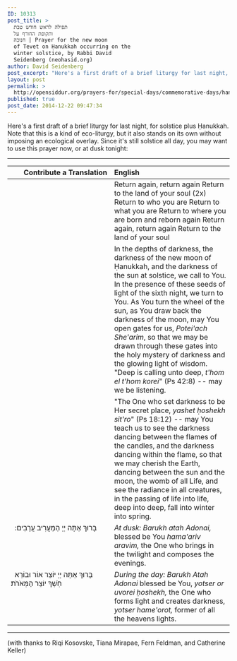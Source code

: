 ```yaml
---
ID: 10313
post_title: >
  תפילה לראש חודש טבת
  ותקופת החורף על
  חנוכּה | Prayer for the new moon
  of Tevet on Ḥanukkah occurring on the
  winter solstice, by Rabbi David
  Seidenberg (neohasid.org)
author: David Seidenberg
post_excerpt: "Here's a first draft of a brief liturgy for last night, for solstice plus Ḥanukkah. Note that this is a kind of eco-liturgy, but it also stands on its own without imposing an ecological overlay. Since it's still solstice all day, you may want to use this prayer now, or at dusk tonight."
layout: post
permalink: >
  http://opensiddur.org/prayers-for/special-days/commemorative-days/hanukkah/a-liturgy-for-the-new-moon-hanukkah-solstice/
published: true
post_date: 2014-12-22 09:47:34
---
```

Here's a first draft of a brief liturgy for last night, for solstice plus Ḥanukkah. Note that this is a kind of eco-liturgy, but it also stands on its own without imposing an ecological overlay. Since it's still solstice all day, you may want to use this prayer now, or at dusk tonight:

<hr />

<table style="margin-left: auto;margin-right: auto;" class="draggable">
<thead><tr><th id="x" style="text-align: right;">Contribute a Translation</th><th style="text-align: left;">English</th></tr></thead>
<tbody>
<tr><td style="vertical-align:top;" width="46%">
<div class="liturgy" style="text-align: right;"><span lang="he">

</span></div></td>
 
<td width="53%"><div class="english">
Return again, return again
Return to the land of your soul (2x)
Return to who you are
Return to what you are
Return to where you are
born and reborn again
Return again, return again
Return to the land of your soul
</div></td>
</tr>


<tr>
<td style="vertical-align:top;" width="46%">
<div class="liturgy"><span lang="he">

</span></div>
</td>
 
<td style="vertical-align:top;" width="53%">
<div class="english">
In the depths of darkness, the darkness of the new moon of Ḥanukkah, and the darkness of the sun at solstice, we call to You. In the presence of these seeds of light of the sixth night, we turn to You. As You turn the wheel of the sun, as You draw back the darkness of the moon, may You open gates for us, <em>Potei'ach She'arim</em>, so that we may be drawn through these gates into the holy mystery of darkness and the glowing light of wisdom. "Deep is calling unto deep, <em>t'hom el t'hom korei</em>" (Ps 42:8) -- may we be listening.
</div></td>
</tr>


<tr>
<td style="vertical-align:top;" width="46%">
<div class="liturgy"><span lang="he">

</span></div>
</td>
 
<td style="vertical-align:top;" width="53%">
<div class="english">
"The One who set darkness to be Her secret place, <em>yashet ḥoshekh sit'ro</em>" (Ps 18:12) -- 
may You teach us to see the darkness dancing between the flames of the candles, 
and the darkness dancing within the flame, 
so that we may cherish the Earth, 
dancing between the sun and the moon, 
the womb of all Life, 
and see the radiance in all creatures, 
in the passing of life into life, 
deep into deep, 
fall into winter into spring.
</div></td>
</tr>


<tr>
<td style="vertical-align:top;" width="46%">
<div class="liturgy"><span lang="he">
&nbsp;
בָּרוּךְ אַתָּה יְיָ 
הַמַּעֲרִיב עֲרָבִים:‏

</span></div>
</td>
 
<td style="vertical-align:top;" width="53%">
<div class="english">
<em>At dusk:</em>
<em>Barukh atah Adonai,</em> blessed be You
<em>hama'ariv aravim,</em> the One who brings in the twilight and composes the evenings.
</div></td>
</tr>


<tr>
<td style="vertical-align:top;" width="46%">
<div class="liturgy"><span lang="he">
&nbsp;
בָּרוּךְ אַתָּה יְיָ 
יוֹצֵר אוֹר וּבוֹרֵא חֹֽשֶׁךְ 
יוֹצֵר הַמְּאֹרֹת׃</span></div>
</td>
 
<td style="vertical-align:top;" width="53%">
<div class="english">
<em>During the day:</em>
<em>Barukh Atah Adonai</em> blessed be You,
<em>yotser or uvorei ḥoshekh,</em> the One who forms light and creates darkness,
<em>yotser hame'orot,</em> former of all the heavens lights.
</div></td>
</tr>
</tbody></table>

<hr />

(with thanks to Riqi Kosovske, Tiana Mirapae, Fern Feldman, and Catherine Keller)